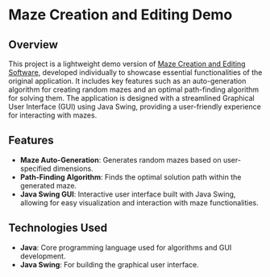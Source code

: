 # Maze Creation and Editing Demo

## Overview
This project is a lightweight demo version of [Maze Creation and Editing Software](https://github.com/Tetley1173/team36-amazing-app), developed individually to showcase essential functionalities of the original application. It includes key features such as an auto-generation algorithm for creating random mazes and an optimal path-finding algorithm for solving them. The application is designed with a streamlined Graphical User Interface (GUI) using Java Swing, providing a user-friendly experience for interacting with mazes.

## Features
- **Maze Auto-Generation**: Generates random mazes based on user-specified dimensions.
- **Path-Finding Algorithm**: Finds the optimal solution path within the generated maze.
- **Java Swing GUI**: Interactive user interface built with Java Swing, allowing for easy visualization and interaction with maze functionalities.

## Technologies Used
- **Java**: Core programming language used for algorithms and GUI development.
- **Java Swing**: For building the graphical user interface.
